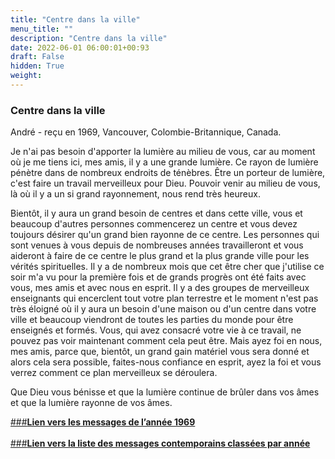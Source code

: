 ```yaml
---
title: "Centre dans la ville"
menu_title: ""
description: "Centre dans la ville"
date: 2022-06-01 06:00:01+00:93
draft: False
hidden: True
weight:
---
```

### Centre dans la ville

André - reçu en 1969, Vancouver, Colombie-Britannique, Canada.

Je n'ai pas besoin d'apporter la lumière au milieu de vous, car au moment où je me tiens ici, mes amis, il y a une grande lumière. Ce rayon de lumière pénètre dans de nombreux endroits de ténèbres. Être un porteur de lumière, c'est faire un travail merveilleux pour Dieu. Pouvoir venir au milieu de vous, là où il y a un si grand rayonnement, nous rend très heureux.

Bientôt, il y aura un grand besoin de centres et dans cette ville, vous et beaucoup d'autres personnes commencerez un centre et vous devez toujours désirer qu'un grand bien rayonne de ce centre. Les personnes qui sont venues à vous depuis de nombreuses années travailleront et vous aideront à faire de ce centre le plus grand et la plus grande ville pour les vérités spirituelles. Il y a de nombreux mois que cet être cher que j'utilise ce soir m'a vu pour la première fois et de grands progrès ont été faits avec vous, mes amis et avec nous en esprit. Il y a des groupes de merveilleux enseignants qui encerclent tout votre plan terrestre et le moment n'est pas très éloigné où il y aura un besoin d'une maison ou d'un centre dans votre ville et beaucoup viendront de toutes les parties du monde pour être enseignés et formés. Vous, qui avez consacré votre vie à ce travail, ne pouvez pas voir maintenant comment cela peut être. Mais ayez foi en nous, mes amis, parce que, bientôt, un grand gain matériel vous sera donné et alors cela sera possible, faites-nous confiance en esprit, ayez la foi et vous verrez comment ce plan merveilleux se déroulera.

Que Dieu vous bénisse et que la lumière continue de brûler dans vos âmes et que la lumière rayonne de vos âmes.

[###**Lien vers les messages de l’année 1969**](/fr-contemporary-messages/fr-contemporary-messages-by-date-order/fr-contemporary-messages-1969/)
<br>
<br>
[###**Lien vers la liste des messages contemporains classées par année**](/fr-contemporary-messages/fr-contemporary-messages-by-date-order/)
